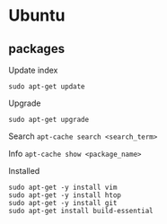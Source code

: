 # Ubuntu

## packages
Update index 
```
sudo apt-get update
```

Upgrade 
```
sudo apt-get upgrade
```

Search `apt-cache search <search_term>`

Info `apt-cache show <package_name>`

Installed

```
sudo apt-get -y install vim
sudo apt-get -y install htop
sudo apt-get -y install git
sudo apt-get install build-essential
```